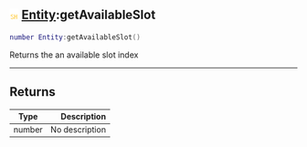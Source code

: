 ## ![shared](.gitbook/assets/shared.png) [Entity](./readme/Entity/README.md):getAvailableSlot

```lua
number Entity:getAvailableSlot()
```

Returns the an available slot index

------
## Returns

| Type   | Description |
| ------ | ----------: |
| number | No description |

